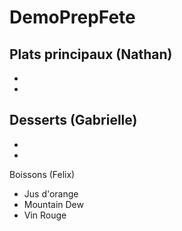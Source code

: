 # DemoPrepFete

Plats principaux (Nathan)
-
-
-

Desserts (Gabrielle)
-
-
-

Boissons (Felix)
- Jus d'orange
- Mountain Dew
- Vin Rouge